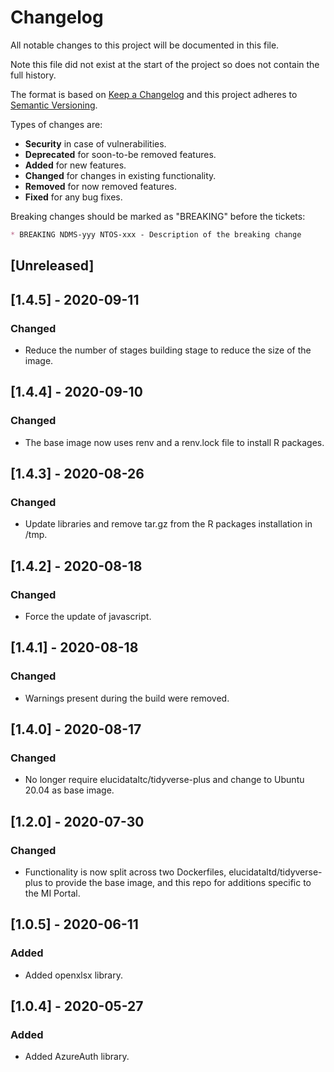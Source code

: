 # Changelog
All notable changes to this project will be documented in this file.

Note this file did not exist at the start of the project so does not
contain the full history.

The format is based on [Keep a Changelog] and this project adheres to
[Semantic Versioning].

Types of changes are:
* **Security** in case of vulnerabilities.
* **Deprecated** for soon-to-be removed features.
* **Added** for new features.
* **Changed** for changes in existing functionality.
* **Removed** for now removed features.
* **Fixed** for any bug fixes.

Breaking changes should be marked as "BREAKING" before the tickets:

```markdown
* BREAKING NDMS-yyy NTOS-xxx - Description of the breaking change
```

## [Unreleased]

## [1.4.5] - 2020-09-11
### Changed
* Reduce the number of stages building stage to reduce the size of the image.

## [1.4.4] - 2020-09-10
### Changed
* The base image now uses renv and a renv.lock file to install R packages.

## [1.4.3] - 2020-08-26
### Changed
* Update libraries and remove tar.gz from the R packages installation in /tmp.

## [1.4.2] - 2020-08-18
### Changed
* Force the update of javascript.

## [1.4.1] - 2020-08-18
### Changed
* Warnings present during the build were removed.

## [1.4.0] - 2020-08-17
### Changed
* No longer require elucidataltc/tidyverse-plus and change to Ubuntu 20.04 as
  base image.

## [1.2.0] - 2020-07-30
### Changed 
* Functionality is now split across two Dockerfiles,
  elucidataltd/tidyverse-plus to provide the base image, and this
  repo for additions specific to the MI Portal.

## [1.0.5] - 2020-06-11
### Added 
* Added openxlsx library.

## [1.0.4] - 2020-05-27
### Added 
* Added AzureAuth library.

[Keep a Changelog]: http://keepachangelog.com/en/1.0.0/
[Semantic Versioning]: http://semver.org/spec/v2.0.0.html
